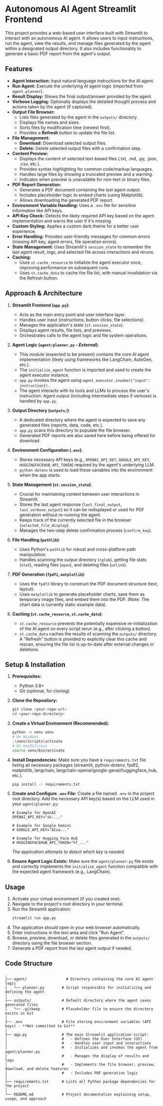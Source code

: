 # Autonomous AI Agent Streamlit Frontend

This project provides a web-based user interface built with Streamlit to interact with an autonomous AI agent. It allows users to input instructions, run the agent, view the results, and manage files generated by the agent within a designated output directory. It also includes functionality to generate a basic PDF report from the agent's output.

## Features

*   **Agent Interaction:** Input natural language instructions for the AI agent.
*   **Run Agent:** Execute the underlying AI agent logic (imported from `agent.planner`).
*   **Result Display:** Shows the final output/answer provided by the agent.
*   **Verbose Logging:** Optionally displays the detailed thought process and actions taken by the agent (if captured).
*   **Output File Browser:**
    *   Lists files generated by the agent in the `outputs/` directory.
    *   Displays file names and sizes.
    *   Sorts files by modification time (newest first).
    *   Provides a **Refresh** button to update the file list.
*   **File Management:**
    *   **Download:** Download selected output files.
    *   **Delete:** Delete selected output files with a confirmation step.
*   **Content Preview:**
    *   Displays the content of selected text-based files (.txt, .md, .py, .json, .csv, etc.).
    *   Provides syntax highlighting for common code/markup languages.
    *   Handles large files by showing a truncated preview and a warning.
    *   Indicates when preview is unavailable for non-text or binary files.
*   **PDF Report Generation:**
    *   Generates a PDF document containing the last agent output.
    *   Includes placeholder logic to embed charts (using Matplotlib).
    *   Allows downloading the generated PDF report.
*   **Environment Variable Handling:** Uses a `.env` file for sensitive information like API keys.
*   **API Key Check:** Detects the likely required API key based on the agent implementation and warns the user if it's missing.
*   **Custom Styling:** Applies a custom dark theme for a better user experience.
*   **Error Handling:** Provides user-friendly messages for common errors (missing API key, agent errors, file operation errors).
*   **State Management:** Uses Streamlit's `session_state` to remember the last agent result, logs, and selected file across interactions and reruns.
*   **Caching:**
    *   Uses `st.cache_resource` to initialize the agent executor once, improving performance on subsequent runs.
    *   Uses `st.cache_data` to cache the file list, with manual invalidation via the Refresh button.

## Approach & Architecture

1.  **Streamlit Frontend (`app.py`):**
    *   Acts as the main entry point and user interface layer.
    *   Handles user input (instructions, button clicks, file selections).
    *   Manages the application's state (`st.session_state`).
    *   Displays agent results, file lists, and previews.
    *   Orchestrates calls to the agent logic and file system operations.

2.  **Agent Logic (`agent/planner.py` - *External*)**:
    *   This module (expected to be present) contains the core AI agent implementation (likely using frameworks like LangChain, AutoGen, etc.).
    *   The `initialize_agent` function is imported and used to create the agent executor instance.
    *   `app.py` invokes the agent using `agent_executor.invoke({"input": instruction})`.
    *   The agent interacts with its tools and LLMs to process the user's instruction. Agent output (including intermediate steps if verbose) is handled by `app.py`.

3.  **Output Directory (`outputs/`)**:
    *   A dedicated directory where the agent is expected to save any generated files (reports, data, code, etc.).
    *   `app.py` scans this directory to populate the file browser.
    *   Generated PDF reports are also saved here before being offered for download.

4.  **Environment Configuration (`.env`)**:
    *   Stores necessary API keys (e.g., `OPENAI_API_KEY`, `GOOGLE_API_KEY`, `HUGGINGFACEHUB_API_TOKEN`) required by the agent's underlying LLM.
    *   `python-dotenv` is used to load these variables into the environment when the app starts.

5.  **State Management (`st.session_state`)**:
    *   Crucial for maintaining context between user interactions in Streamlit.
    *   Stores the last agent response (`last_final_output`, `last_verbose_output`) so it can be redisplayed or used for PDF generation without re-running the agent.
    *   Keeps track of the currently selected file in the browser (`selected_file_display`).
    *   Manages the two-step delete confirmation process (`confirm_key`).

6.  **File Handling (`pathlib`)**:
    *   Uses Python's `pathlib` for robust and cross-platform path manipulation.
    *   Handles scanning the output directory (`rglob`), getting file stats (`stat`), reading files (`open`), and deleting files (`unlink`).

7.  **PDF Generation (`fpdf2`, `matplotlib`)**:
    *   Uses the `fpdf2` library to construct the PDF document structure (text, layout).
    *   Uses `matplotlib` to generate placeholder charts, save them as temporary image files, and embed them into the PDF. (Note: The chart data is currently static example data).

8.  **Caching (`st.cache_resource`, `st.cache_data`)**:
    *   `st.cache_resource` prevents the potentially expensive re-initialization of the AI agent on every script rerun (e.g., after clicking a button).
    *   `st.cache_data` caches the results of scanning the `outputs/` directory. A "Refresh" button is provided to explicitly clear this cache and rescan, ensuring the file list is up-to-date after external changes or deletions.

## Setup & Installation

1.  **Prerequisites:**
    *   Python 3.8+
    *   Git (optional, for cloning)

2.  **Clone the Repository:**
    ```bash
    git clone <your-repo-url>
    cd <your-repo-directory>
    ```

3.  **Create a Virtual Environment (Recommended):**
    ```bash
    python -m venv venv
    # On Windows
    .\venv\Scripts\activate
    # On macOS/Linux
    source venv/bin/activate
    ```

4.  **Install Dependencies:**
    Make sure you have a `requirements.txt` file listing all necessary packages (streamlit, python-dotenv, fpdf2, matplotlib, langchain, langchain-openai/google-genai/huggingface_hub, etc.).
    ```bash
    pip install -r requirements.txt
    ```

5.  **Create and Configure `.env` File:**
    Create a file named `.env` in the project root directory. Add the necessary API key(s) based on the LLM used in your `agent/planner.py`:
    ```dotenv
    # Example for OpenAI
    OPENAI_API_KEY="sk-..."

    # Example for Google Gemini
    # GOOGLE_API_KEY="AIza..."

    # Example for Hugging Face Hub
    # HUGGINGFACEHUB_API_TOKEN="hf_..."
    ```
    *The application attempts to detect which key is needed.*

6.  **Ensure Agent Logic Exists:**
    Make sure the `agent/planner.py` file exists and correctly implements the `initialize_agent` function compatible with the expected agent framework (e.g., LangChain).

## Usage

1.  Activate your virtual environment (if you created one).
2.  Navigate to the project's root directory in your terminal.
3.  Run the Streamlit application:
    ```bash
    streamlit run app.py
    ```
4.  The application should open in your web browser automatically.
5.  Enter instructions in the text area and click "Run Agent".
6.  Browse, preview, download, or delete files generated in the `outputs/` directory using the file browser section.
7.  Generate a PDF report from the last agent output if needed.

## Code Structure

```plaintext
.
├── agent/                  # Directory containing the core AI agent logic
│   └── planner.py        # Script responsible for initializing and defining the agent
│
├── outputs/              # Default directory where the agent saves generated files
│   └── .gitkeep          # Placeholder file to ensure the directory exists in Git
│
├── .env                  # File storing environment variables (API keys) - **Not committed to Git**
│
├── app.py                # The main Streamlit application script:
│                         #   - Defines the User Interface (UI)
│                         #   - Handles user input and interactions
│                         #   - Initializes and invokes the agent from agent/planner.py
│                         #   - Manages the display of results and logs
│                         #   - Implements the file browser, preview, download, and delete features
│                         #   - Includes PDF generation logic
│
├── requirements.txt      # Lists all Python package dependencies for the project
│
└── README.md             # Project documentation explaining setup, usage, and approach


